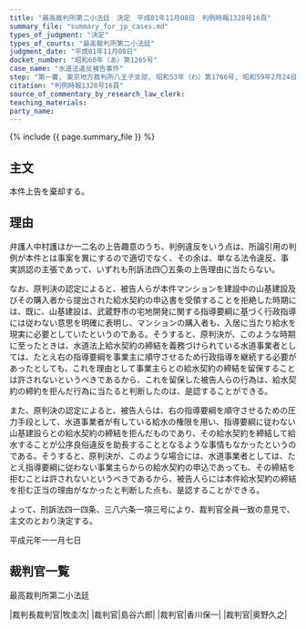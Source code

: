 ```yaml
---
title: "最高裁判所第二小法廷　決定　平成01年11月08日　判例時報1328号16頁"
summary_file: "summary_for_jp_cases.md"
types_of_judgment: "決定"
types_of_courts: "最高裁判所第二小法廷"
judgment_date: "平成01年11月08日"
docket_number: "昭和60年（あ）第1265号"
case_name: "水道法違反被告事件"
step: "第一審, 東京地方裁判所八王子支部, 昭和53年（わ）第1766号, 昭和59年2月24日, 判決|控訴審, 東京高等裁判所, 昭和59年（う）第540号, 昭和60年8月30日, 判決"
citation: "判例時報1328号16頁"
source_of_commentary_by_research_law_clerk:
teaching_materials:
party_name:
---
```




{% include {{ page.summary_file }}  %}






## 主文



本件上告を棄却する。





## 理由



弁護人中村護ほか一二名の上告趣意のうち、判例違反をいう点は、所論引用の判例が本件とは事案を異にするので適切でなく、その余は、単なる法令違反、事実誤認の主張であって、いずれも刑訴法四〇五条の上告理由に当たらない。

なお、原判決の認定によると、被告人らが本件マンションを建設中の山基建設及びその購入者から提出された給水契約の申込書を受領することを拒絶した時期には、既に、山基建設は、武蔵野市の宅地開発に関する指導要綱に基づく行政指導には従わない意思を明確に表明し、マンションの購入者も、入居に当たり給水を現実に必要としていたというのである。そうすると、原判決が、このような時期に至ったときは、水道法上給水契約の締結を義務づけられている水道事業者としては、たとえ右の指導要綱を事業主に順守させるため行政指導を継続する必要があったとしても、これを理由として事業主らとの給水契約の締結を留保することは許されないというべきであるから、これを留保した被告人らの行為は、給水契約の締約を拒んだ行為に当たると判断したのは、是認することができる。

また、原判決の認定によると、被告人らは、右の指導要綱を順守させるための圧力手段として、水道事業者が有している給水の権限を用い、指導要綱に従わない山基建設らとの給水契約の締結を拒んだものであり、その給水契約を締結して給水することが公序良俗違反を助長することとなるような事情もなかったというのである。そうすると、原判決が、このような場合には、水道事業者としては、たとえ指導要綱に従わない事業主らからの給水契約の申込であっても、その締結を拒むことは許されないというべきであるから、被告人らには本件給水契約の締結を拒む正当の理由がなかったと判断した点も、是認することができる。

よって、刑訴法四一四条、三八六条一項三号により、裁判官全員一致の意見で、主文のとおり決定する。

平成元年一一月七日


## 裁判官一覧

最高裁判所第二小法廷

|裁判長裁判官|牧圭次|
|裁判官|島谷六郎|
|裁判官|香川保一|
|裁判官|奥野久之|

